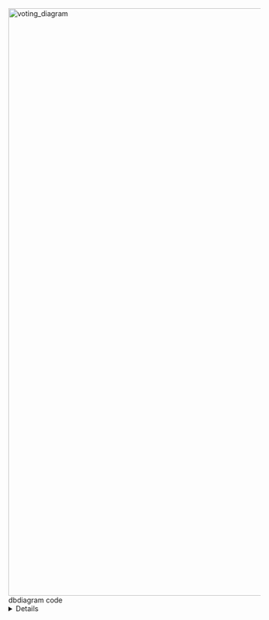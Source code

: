 <img width="1363" height="1172" alt="voting_diagram" src="https://github.com/user-attachments/assets/0d961f34-2469-47ac-a2bc-e67620261202" />

<summary>
  dbdiagram code
  <details>
    <pre><code>
    Table roles {
  id uuid [pk, default: `gen_random_uuid()`]
  code text [not null, unique] // ADMIN, USER
  name text [not null]
}

Table user_statuses {
  id uuid [pk, default: `gen_random_uuid()`]
  code text [not null, unique] // ACTIVE, BLOCKED, PENDING
  name text [not null]
}

Table users {
  id uuid [pk, default: `gen_random_uuid()`]
  email text [not null, unique] 
  password_hash text [not null]
  full_name text
  role_id uuid [not null, ref: > roles.id]
  status_id uuid [not null, ref: > user_statuses.id]
  created_at timestamptz [default: `now()`]
  updated_at timestamptz
}

Table voting_sessions {
  id uuid [pk, default: `gen_random_uuid()`]
  title text [not null]
  description text
  created_by uuid [ref: > users.id]
  start_at timestamptz [not null]
  end_at timestamptz [not null]
  is_published boolean [default: false]
  visibility text [default: 'public'] // public | restricted
  created_at timestamptz [default: `now()`]
  Note: 'Constraint: start_at < end_at'
}

Table voting_settings {
  session_id uuid [pk, ref: > voting_sessions.id] // 1:1 за счёт PK+FK
  anonymous boolean [default: true]
  multi_select boolean [default: false]
  max_choices int [default: 1]
  require_confirmed_email boolean [default: true]
  allow_vote_change_until_close boolean [default: false]
}

Table candidates {
  id uuid [pk, default: `gen_random_uuid()`]
  session_id uuid [not null, ref: > voting_sessions.id]
  full_name text [not null]
  program text
  order_no int [default: 0]

  indexes {
    (session_id)
    (session_id, full_name) [unique]
  }
}

Table votes {
  id uuid [pk, default: `gen_random_uuid()`]
  session_id uuid [not null, ref: > voting_sessions.id]
  candidate_id uuid [not null, ref: > candidates.id]
  user_id uuid [not null, ref: > users.id]
  cast_at timestamptz [default: `now()`]
  weight numeric(10,2) [default: 1.00]
  is_valid boolean [default: true]

  indexes {
    (session_id)
    (candidate_id)
    (user_id)
    (session_id, user_id, candidate_id) [unique]
  }

  Note: 'Инварианты single/multi-select и совпадение session_id кандидат/голос — триггеры'
}

Table results {
  session_id uuid [pk, ref: > voting_sessions.id] // 1:1 за счёт PK+FK
  generated_at timestamptz [not null]
  total_votes int [not null]
  payload jsonb [not null] // агрегаты по кандидатам и метаданные
  signature text
}

Table notifications {
  id uuid [pk, default: `gen_random_uuid()`]
  user_id uuid [not null, ref: > users.id]
  type text [not null] // session_start | session_end | vote_accepted | system
  title text [not null]
  body text
  is_read boolean [default: false]
  created_at timestamptz [default: `now()`]

  indexes {
    (user_id)
    (is_read)
    (type)
  }
}

Table audit_logs {
  id uuid [pk, default: `gen_random_uuid()`]
  user_id uuid [ref: > users.id] // может быть NULL для неуспешных логинов
  action text [not null] // LOGIN | CREATE_SESSION | CAST_VOTE | ...
  entity_type text
  entity_id text
  meta jsonb
  created_at timestamptz [default: `now()`]

  indexes {
    (user_id)
    (created_at)
  }
}
</code>
</pre>
</details>
</summary>
